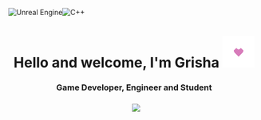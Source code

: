 ![Unreal Engine](https://img.shields.io/badge/unrealengine-%23313131.svg?style=for-the-badge&logo=unrealengine&logoColor=white)![C++](https://img.shields.io/badge/c++-%2300599C.svg?style=for-the-badge&logo=c%2B%2B&logoColor=white)  

<h1 align="center">Hello and welcome, I'm Grisha</a> 
<img src="https://github.com/GrishaShatLav/Gif/blob/master/Gif/Heart.gif" height="64"/></h1>
<h3 align="center">Game Developer, Engineer and Student</h3>

 <h3 align="center"https://github.com/ryo-ma/github-profile-trophy">
  <img width=800 src="https://github-profile-trophy.vercel.app/?username=GrishaShatLav&column=8&theme=gruvbox&no-frame=true"/>
</a>
